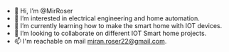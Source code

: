 - 👋 Hi, I’m @MirRoser
- 👀 I’m interested in electrical engineering and home automation.
- 🌱 I’m currently learning how to make the smart home with IOT devices.
- 💞️ I’m looking to collaborate on different IOT Smart home projects.
- 📫 I'm reachable on mail miran.roser22@gmail.com.

<!---
MirRoser/MirRoser is a ✨ special ✨ repository because its `README.md` (this file) appears on your GitHub profile.
You can click the Preview link to take a look at your changes.
--->
